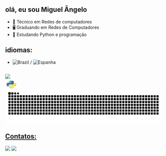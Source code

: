 ## olá, eu sou Miguel Ângelo 
- 📜 Técnico em Redes de computadores 
- 🖥️ Graduando em Redes de Computadores 
- 📖 Estudando Python e programação
## idiomas: 
- ![Brazil](https://flagcdn.com/w20/br.png) / ![Espanha](https://flagcdn.com/w20/es.png)
##
<div>
  <a href="https://github.com/M1guel-V1ana">
  <img heigth="180em" src="https://github-readme-stats.vercel.app/api?username=M1guel-V1ana&show_icons=true&theme=cobalt&include_all_commites=true&count_private=true"
  <img heigth="180em" src="https://github-readme-stats.vercel.app/api/top-langs/?username=M1guel-V1ana&layout=compact&langs_count=16&theme=cobalt"/>
</div>
 <img align="center" alt="Miguel-Python" height="30" width="40" src="https://raw.githubusercontent.com/devicons/devicon/master/icons/python/python-original.svg">

<picture align="center">
  <source media="(prefers-color-scheme: dark)" srcset="https://raw.githubusercontent.com/M1guel-V1ana/M1guel-V1ana/output/github-contribution-grid-snake-dark.svg">
  <source media="(prefers-color-scheme: light)" srcset="https://raw.githubusercontent.com/M1guel-V1ana/M1guel-V1ana/output/github-contribution-grid-snake-dark.svg">
  <img align="center" alt="github contribution grid snake animation" src="https://raw.githubusercontent.com/M1guel-V1ana/M1guel-V1ana/output/github-contribution-grid-snake.svg">
</picture>
  
    
  ## Contatos:
 <div> 
  <a href="https://instagram.com/_miguelvianna" target="_blank"><img src="https://img.shields.io/badge/-Instagram-%23E4405F?style=for-the-badge&logo=instagram&logoColor=white" target="_blank"></a>
  <a href="https://www.linkedin.com/in/miguel-viana-b911b7338" target="_blank"><img src="https://img.shields.io/badge/-LinkedIn-%230077B5?style=for-the-badge&logo=linkedin&logoColor=white" target="_blank"></a>  
 </div>

